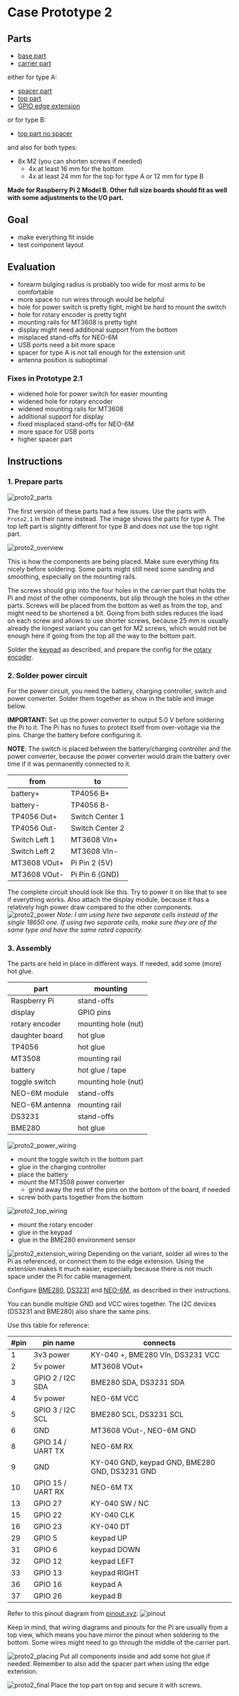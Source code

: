 Case Prototype 2
================

## Parts
* [base part](parts/Proto2.1-base.stl)
* [carrier part](parts/Proto2.1-carrier.stl)

either for type A:
* [spacer part](parts/Proto2.1-spacer.stl)
* [top part](parts/Proto2.1-top.stl)
* [GPIO edge extension](https://wiki.52pi.com/index.php?title=EP-0121)

or for type B:
* [top part no spacer](/prototype2/parts/Proto2.1-top-no-spacer.stl)

and also for both types:
* 8x M2 (you can shorten screws if needed)
  * 4x at least 16 mm for the bottom
  * 4x at least 24 mm for the top for type A or 12 mm for type B

**Made for Raspberry Pi 2 Model B. Other full size boards should fit as well with some adjustments to the I/O part.**

## Goal

* make everything fit inside
* test component layout

## Evaluation

* forearm bulging radius is probably too wide for most arms to be comfortable
* more space to run wires through would be helpful
* hole for power switch is pretty tight, might be hard to mount the switch
* hole for rotary encoder is pretty tight
* mounting rails for MT3608 is pretty tight
* display might need additional support from the bottom
* misplaced stand-offs for NEO-6M
* USB ports need a bit more space
* spacer for type A is not tall enough for the extension unit
* antenna position is suboptimal

### Fixes in Prototype 2.1

* widened hole for power switch for easier mounting
* widened hole for rotary encoder
* widened mounting rails for MT3608
* additional support for display
* fixed misplaced stand-offs for NEO-6M
* more space for USB ports
* higher spacer part

## Instructions

### 1. Prepare parts

![proto2_parts](proto2_parts.jpg)

The first version of these parts had a few issues. Use the parts with ``Proto2.1`` in their name instead.
The image shows the parts for type A. The top left part is slightly different for type B and does not use the top right
part.

![proto2_overview](proto2_overview.jpg)

This is how the components are being placed. Make sure everything fits nicely before soldering. Some parts might still
need some sanding and smoothing, especially on the mounting rails.

The screws should grip into the four holes in the carrier part that holds the Pi and most of the other components, but
slip through the holes in the other parts. Screws will be placed from the bottom as well as from the top, and might need
to be shortened a bit. Going from both sides reduces the load on each screw and allows to use shorter screws, because
25 mm is usually already the longest variant you can get for M2 screws, which would not be enough here if going from the
top all the way to the bottom part.

Solder the [keypad](../keypad.md) as described, and prepare the config for the [rotary encoder](../rotary-encoder.md).

### 2. Solder power circuit

For the power circuit, you need the battery, charging controller, switch and power converter. Solder them together as
show in the table and image below.

**IMPORTANT:** Set up the power converter to output 5.0 V before soldering the Pi to it. The Pi has no fuses to protect
itself from over-voltage via the pins. Charge the battery before configuring it.

**NOTE**: The switch is placed between the battery/charging controller and the power converter, because the power
converter would drain the battery over time if it was permanently connected to it.

| from          | to              |
|---------------|-----------------|
| battery+      | TP4056 B+       |
| battery-      | TP4056 B-       |
| TP4056 Out+   | Switch Center 1 |
| TP4056 Out-   | Switch Center 2 |
| Switch Left 1 | MT3608 VIn+     |
| Switch Left 2 | MT3608 VIn-     |
| MT3608 VOut+  | Pi Pin 2 (5V)   |
| MT3608 VOut-  | Pi Pin 6 (GND)  |

The complete circuit should look like this. Try to power it on like that to see if everything works. Also attach the
display module, because it has a relatively high power draw compared to the other components.
![proto2_power](proto2_power.jpg)
*Note: I am using here two separate cells instead of the single 18650 one. If using two separate cells, make sure they
are of the same type and have the same rated capacity.*

### 3. Assembly

The parts are held in place in different ways. If needed, add some (more) hot glue.

| part           | mounting            |
|----------------|---------------------|
| Raspberry Pi   | stand-offs          |
| display        | GPIO pins           |
| rotary encoder | mounting hole (nut) |
| daughter board | hot glue            |
| TP4056         | hot glue            |
| MT3508         | mounting rail       |
| battery        | hot glue / tape     |
| toggle switch  | mounting hole (nut) | 
| NEO-6M module  | stand-offs          |
| NEO-6M antenna | mounting rail       |
| DS3231         | stand-offs          |
| BME280         | hot glue            |

![proto2_power_wiring](./proto2_power_wiring.jpg)
* mount the toggle switch in the bottom part
* glue in the charging controller
* place the battery
* mount the MT3508 power converter
  * grind away the rest of the pins on the bottom of the board, if needed
* screw both parts together from the bottom

![proto2_top_wiring](./proto2_top_wiring.jpg)
* mount the rotary encoder
* glue in the keypad
* glue in the BME280 environment sensor

![proto2_extension_wiring](./proto2_extension_wiring.jpg)
Depending on the variant, solder all wires to the Pi as referenced, or connect them to the edge extension. Using the
extension makes it much easier, especially because there is not much space under the Pi for cable management.

Configure [BME280](../BME280.md), [DS3231](../DS3231.md) and [NEO-6M](../NEO-6M.md), as described in their instructions.

You can bundle multiple GND and VCC wires together. The I2C devices (DS3231 and BME280) also share the same pins.

Use this table for reference:

| #pin | pin name          | connects                                       |
|------|-------------------|------------------------------------------------|
| 1    | 3v3 power         | KY-040 +, BME280 VIn, DS3231 VCC               |
| 2    | 5v power          | MT3608 VOut+                                   |
| 3    | GPIO 2 / I2C SDA  | BME280 SDA, DS3231 SDA                         |
| 4    | 5v power          | NEO-6M VCC                                     |
| 5    | GPIO 3 / I2C SCL  | BME280 SCL, DS3231 SCL                         |
| 6    | GND               | MT3608 VOut-, NEO-6M GND                       |
| 8    | GPIO 14 / UART TX | NEO-6M RX                                      |
| 9    | GND               | KY-040 GND, keypad GND, BME280 GND, DS3231 GND |
| 10   | GPIO 15 / UART RX | NEO-6M TX                                      |
| 13   | GPIO 27           | KY-040 SW / NC                                 |
| 15   | GPIO 22           | KY-040 CLK                                     |
| 16   | GPIO 23           | KY-040 DT                                      |
| 29   | GPIO 5            | keypad UP                                      |
| 31   | GPIO 6            | keypad DOWN                                    |
| 32   | GPIO 12           | keypad LEFT                                    |
| 33   | GPIO 13           | keypad RIGHT                                   |
| 36   | GPIO 16           | keypad A                                       |
| 37   | GPIO 26           | keypad B                                       |

Refer to this pinout diagram from [pinout.xyz](https://pinout.xyz/):
![pinout](../pinout.png)

Keep in mind, that wiring diagrams and pinouts for the Pi are usually from a top view, which means you have mirror the
pinout when soldering to the bottom. Some wires might need to go through the middle of the carrier part.

![proto2_placing](./proto2_placing.jpg)
Put all components inside and add some hot glue if needed. Remember to also add the spacer part when using the edge
extension.

![proto2_final](./proto2_final.jpg)
Place the top part on top and secure it with screws.
